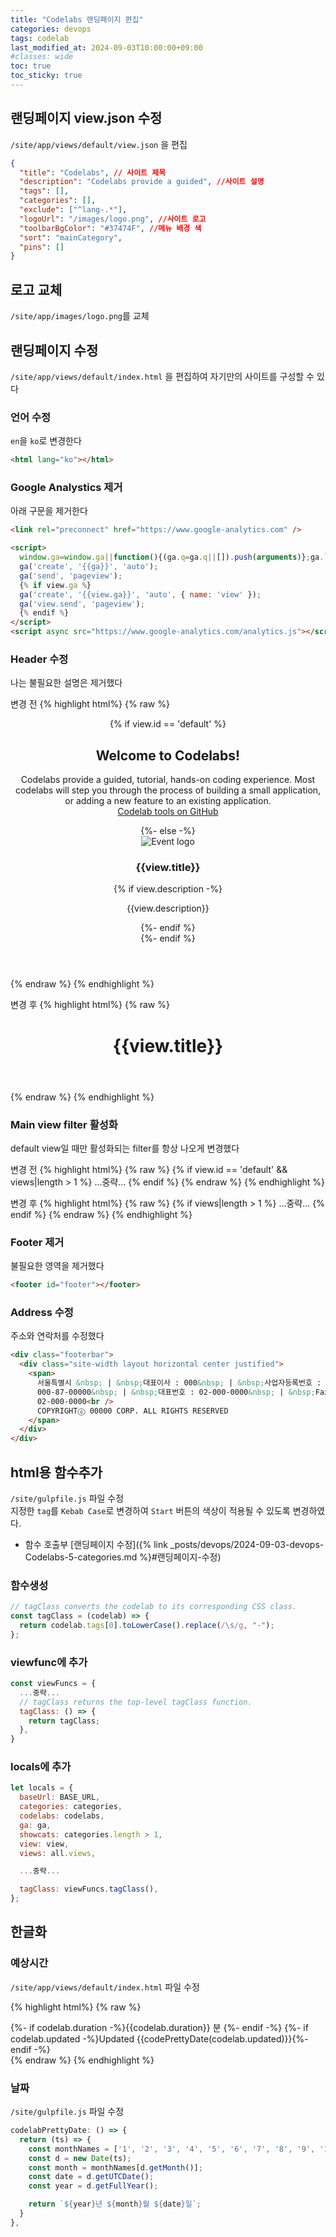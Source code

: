 ```yaml
---
title: "Codelabs 랜딩페이지 편집"
categories: devops
tags: codelab
last_modified_at: 2024-09-03T10:00:00+09:00
#classes: wide
toc: true
toc_sticky: true
---
```


## 랜딩페이지 view.json 수정

`/site/app/views/default/view.json` 을 편집

```json
{
  "title": "Codelabs", // 사이트 제목
  "description": "Codelabs provide a guided", //사이트 설명
  "tags": [],
  "categories": [],
  "exclude": ["^lang-.*"],
  "logoUrl": "/images/logo.png", //사이트 로고
  "toolbarBgColor": "#37474F", //메뉴 배경 색
  "sort": "mainCategory",
  "pins": []
}
```

## 로고 교체

`/site/app/images/logo.png`를 교체

## 랜딩페이지 수정

`/site/app/views/default/index.html` 을 편집하여 자기만의 사이트를 구성할 수 있다

### 언어 수정

`en`을 `ko`로 변경한다

```html
<html lang="ko"></html>
```

### Google Analystics 제거

아래 구문을 제거한다

```html
<link rel="preconnect" href="https://www.google-analytics.com" />

<script>
  window.ga=window.ga||function(){(ga.q=ga.q||[]).push(arguments)};ga.l=+new Date;
  ga('create', '{{ga}}', 'auto');
  ga('send', 'pageview');
  {% if view.ga %}
  ga('create', '{{view.ga}}', 'auto', { name: 'view' });
  ga('view.send', 'pageview');
  {% endif %}
</script>
<script async src="https://www.google-analytics.com/analytics.js"></script>
```

### Header 수정

나는 불필요한 설명은 제거했다

변경 전
{% highlight html%}
{% raw %}

<header id="banner"  {% if view.id != 'default' -%}down{%- else %}down$="[[_toBoolean(selectedFilter)]]"{%- endif %}>
  <div class="site-width">
    {% if view.id == 'default' %}
    <h2 class="banner-title">Welcome to Codelabs!</h2>
    <div class="banner-description"
          data-filter-selected$="[[_toBoolean(selectedFilter)]]">
      <p class="banner-info">
        Codelabs provide a guided, tutorial, hands-on
        coding experience. Most codelabs will step you through the process
        of building a small application, or adding a new feature to an
        existing application.
        <br>
        <a href="https://github.com/googlecodelabs/tools">Codelab tools on GitHub</a>
      </p>
    {%- else -%}
      <div class="banner-description">
        <img id="logo" src="{{view.logoUrl}}" alt="Event logo">
        <div class="banner-meta">
          <h3>{{view.title}}</h3>
          {% if view.description -%}
            <p>{{view.description}}</p>
          {%- endif %}
        </div>
    {%- endif %}
      </div>
  </div>
</header>
{% endraw %}
{% endhighlight %}

변경 후
{% highlight html%}
{% raw %}

<header id="banner"  {% if view.id != 'default' -%}down{%- else %}down$="[[_toBoolean(selectedFilter)]]"{%- endif %}>
  <div class="site-width">
    <div class="banner-description">
      <div class="banner-meta">
        <h1>{{view.title}}</h1>
      </div>
    </div>
  </div>
</header>
{% endraw %}
{% endhighlight %}

### Main view filter 활성화

default view일 때만 활성화되는 filter를 항상 나오게 변경했다

변경 전
{% highlight html%}
{% raw %}
{% if view.id == 'default' && views|length > 1 %}
<paper-dropdown-menu label="Choose an event" class="dropdown-filter" no-label-float noink  no-animations>
...중략...
</paper-dropdown-menu>
{% endif %}
{% endraw %}
{% endhighlight %}

변경 후
{% highlight html%}
{% raw %}
{% if views|length > 1 %}
<paper-dropdown-menu label="Choose an event" class="dropdown-filter" no-label-float noink  no-animations>
...중략...
</paper-dropdown-menu>
{% endif %}
{% endraw %}
{% endhighlight %}

### Footer 제거

불필요한 영역을 제거했다

```html
<footer id="footer"></footer>
```

### Address 수정

주소와 연락처를 수정했다

```html
<div class="footerbar">
  <div class="site-width layout horizontal center justified">
    <span>
      서울특별시 &nbsp; | &nbsp;대표이사 : 000&nbsp; | &nbsp;사업자등록번호 :
      000-87-00000&nbsp; | &nbsp;대표번호 : 02-000-0000&nbsp; | &nbsp;Fax :
      02-000-0000<br />
      COPYRIGHTⓒ 00000 CORP. ALL RIGHTS RESERVED
    </span>
  </div>
</div>
```

## html용 함수추가

`/site/gulpfile.js` 파일 수정  
지정한 `tag`를 `Kebab Case`로 변경하여 `Start` 버튼의 색상이 적용될 수 있도록 변경하였다.

- 함수 호출부 [랜딩페이지 수정]({% link _posts/devops/2024-09-03-devops-Codelabs-5-categories.md %}#랜딩페이지-수정)

### 함수생성

```javascript
// tagClass converts the codelab to its corresponding CSS class.
const tagClass = (codelab) => {
  return codelab.tags[0].toLowerCase().replace(/\s/g, "-");
};
```

### viewfunc에 추가

```javascript
const viewFuncs = {
  ...중략...
  // tagClass returns the top-level tagClass function.
  tagClass: () => {
    return tagClass;
  },
}
```

### locals에 추가

```javascript
let locals = {
  baseUrl: BASE_URL,
  categories: categories,
  codelabs: codelabs,
  ga: ga,
  showcats: categories.length > 1,
  view: view,
  views: all.views,

  ...중략...

  tagClass: viewFuncs.tagClass(),
};
```

## 한글화

### 예상시간

`/site/app/views/default/index.html` 파일 수정

{% highlight html%}
{% raw %}

<div class="card-duration">
  <span>{%- if codelab.duration -%}{{codelab.duration}} 분 {%- endif -%}</span>
  <span>{%- if codelab.updated -%}Updated {{codePrettyDate(codelab.updated)}}{%- endif -%}</span>
</div>
{% endraw %}
{% endhighlight %}

### 날짜

`/site/gulpfile.js` 파일 수정

```javascript
codelabPrettyDate: () => {
  return (ts) => {
    const monthNames = ['1', '2', '3', '4', '5', '6', '7', '8', '9', '10', '11', '12'];
    const d = new Date(ts);
    const month = monthNames[d.getMonth()];
    const date = d.getUTCDate();
    const year = d.getFullYear();

    return `${year}년 ${month}월 ${date}일`;
  }
},
```
